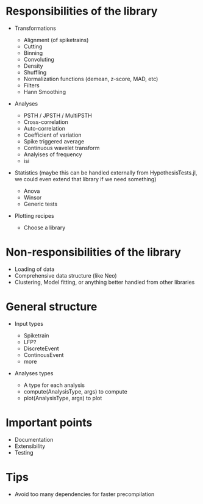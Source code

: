 # Responsibilities of the library

- Transformations
	- Alignment (of spiketrains)
	- Cutting 
	- Binning
	- Convoluting
	- Density
	- Shuffling
	- Normalization functions (demean, z-score, MAD, etc)
	- Filters
	- Hann Smoothing

- Analyses
	- PSTH / JPSTH / MultiPSTH
	- Cross-correlation
	- Auto-correlation
	- Coefficient of variation
	- Spike triggered average
	- Continuous wavelet transform
	- Analyises of frequency
	- isi 


- Statistics (maybe this can be handled externally from HypothesisTests.jl, we could even extend that library if we need something)
	- Anova
	- Winsor
	- Generic tests 

- Plotting recipes
	- Choose a library


# Non-responsibilities of the library

- Loading of data
- Comprehensive data structure (like Neo)
- Clustering, Model fitting, or anything better handled from other libraries

# General structure

- Input types
	- Spiketrain
	- LFP?
	- DiscreteEvent
	- ContinousEvent
	- more

- Analyses types
	- A type for each analysis
	- compute(AnalysisType, args) to compute
	- plot(AnalysisType, args) to plot

# Important points

- Documentation
- Extensibility
- Testing

# Tips

- Avoid too many dependencies for faster precompilation

